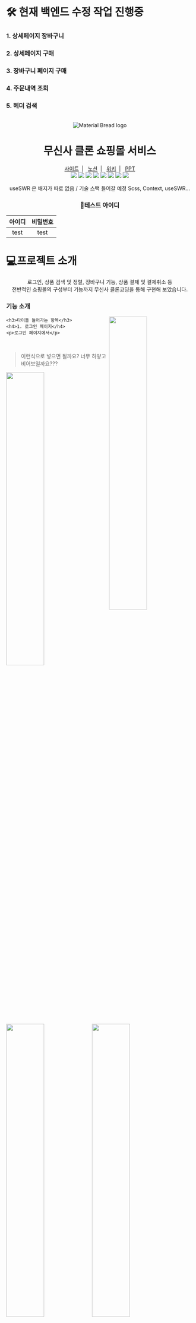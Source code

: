 <h1>🛠 현재 백엔드 수정 작업 진행중</h1>
<h3>1. 상세페이지 장바구니</h3>
<h3>2. 상세페이지 구매</h3>
<h3>3. 장바구니 페이지 구매</h3>
<h3>4. 주문내역 조회</h3>
<h3>5. 헤더 검색</h3>
    
    
    
<br />
<div align="center"><img src="https://user-images.githubusercontent.com/110218594/195773693-4b1828da-8903-4b07-9ba6-fcab1e240418.png" alt="Material Bread logo"></div>

<h1 align="center">무신사 클론 쇼핑몰 서비스</h1>
<div align="center">
    <a href="www.naver.com">사이트</a><span>&nbsp;&nbsp;|&nbsp;&nbsp;</span>
    <a href="www.naver.com">노션</a><span>&nbsp;&nbsp;|&nbsp;&nbsp;</span>
    <a href="www.naver.com">위키</a><span>&nbsp;&nbsp;|&nbsp;&nbsp;</span>
    <a href="www.naver.com">PPT</a>
</div>
<div align="center">
    <img src="https://img.shields.io/badge/React-61DAFB?style=for-the-badge&logo=React&logoColor=white"/>
    <img src="https://img.shields.io/badge/React Router-CA4245?style=for-the-badge&logo=React Router&logoColor=white"/>
    <img src="https://img.shields.io/badge/Visual Studio Code-007ACC?style=for-the-badge&logo=Visual Studio Code&logoColor=white"/>
    <img src="https://img.shields.io/badge/GitHub-181717?style=for-the-badge&logo=GitHub&logoColor=white"/>
    <img src="https://img.shields.io/badge/styled components-DB7093?style=for-the-badge&logo=styled-components&logoColor=white"/>   
    <img src="https://img.shields.io/badge/Axios-5A29E4?style=for-the-badge&logo=Axios&logoColor=white"/>   
    <img src="https://img.shields.io/badge/Node.js-339933?style=for-the-badge&logo=Node.js&logoColor=white"/>
    <img src="https://img.shields.io/badge/useContext-764ABC?style=for-the-badge&logoColor=white"/>
    <p>useSWR 은 배지가 따로 없음 / 
    기술 스택 들어갈 예정
    Scss, Context, useSWR...</p>
    
<h3>🧪테스트 아이디</h3>
    
| 아이디 | 비밀번호 |
|:-:|:-:|
| test | test |
    
    
</div>

# 💻프로젝트 소개

<div align="center">
    로그인, 상품 검색 및 정렬, 장바구니 기능, 상품 결제 및 결제취소 등<br>전반적인 쇼핑몰의 구성부터 기능까지 무신사 클론코딩을 통해 구현해 보았습니다.
</div>

### 기능 소개


<div hegith="255">
    <img  align="right" src="https://user-images.githubusercontent.com/101618759/196857707-e9135b20-7442-4fd0-b1cd-a5c02c41354c.jpg" width="45%">

    <h3>타이틀 들어가는 항목</h3>
    <h4>1. 로그인 페이지</h4>
    <p>로그인 페이지에서</p>
<div>
    
<br />
    
> 이런식으로 넣으면 될까요? 너무 하얗고 비어보일까요???

<div>
<img src="https://user-images.githubusercontent.com/101618759/196857707-e9135b20-7442-4fd0-b1cd-a5c02c41354c.jpg" width="45%">
<img src="https://user-images.githubusercontent.com/101618759/196099589-c248f757-07a2-47cc-955e-9a67d2234070.gif" width="45%">
<img src="https://user-images.githubusercontent.com/101618759/196857732-68345ad8-202f-4908-aec4-afe3024a6206.jpg" width="45%">
<img src="https://user-images.githubusercontent.com/101618759/196099589-c248f757-07a2-47cc-955e-9a67d2234070.gif" width="45%">
<img src="https://user-images.githubusercontent.com/101618759/196857763-4eacb521-b0af-48fa-801e-12d4283d9d10.jpg" width="45%"> 
<img src="https://user-images.githubusercontent.com/101618759/196099589-c248f757-07a2-47cc-955e-9a67d2234070.gif" width="45%">
</div>
    
> 로그인 페이지에서 소셜로그인, 유효성 검사, 아이디 비밀번호 찾기를 할 수 있어요

- 소셜로그인 이미지와 상세 설명
- 유효성 검사~ 이미지와 상세 설명~
- 비밀 번호 찾기~

> 회원가입 페이지에서 휴대폰 / 이메일 인증을 할 수 있어요

- 회원가입 페이지 이미지 / 기능 상세 설명~??

> 메인페이지에서 상품을 검색하고, 조건에 따라 필터링 / 정렬할 수 있어요

> 디테일 페이지에서 상품이미지를 확대하고 옵션을 선택 할 수 있어요

> 마이 페이지에서 주문 내역, 좋아요 상품, 장바구니 내역을 볼 수 있어요

> 레이아웃 컴포넌트
>
> - 헤더에서 상품 검색 기능과, 주문내역 / 장바구니 상품 알림 기능을 이용 할 수 있어요<br>
> - 사이드바에서 상품 카테고리를 선택 할 수 있어요<br>
> - 다이어로그에서 바로가기 / 스크롤 / 공유하기 기능을 사용할 수 있어요<br>
> - 푸터에 어쩌구저쩌구 기능이 있어요

# 👨‍👨‍👧‍👦 팀원 소개

<div align="center">
    
송민지 | 서경주 | 김우혁 | 이다노 
:---: | :---: | :---: | :---: 
<a href="www.naver.com"><img width="180" height="180" src="https://user-images.githubusercontent.com/110218594/195768697-95dead67-fe4f-42a2-be59-218602e70506.png" alt="Material Bread logo"></a> | <a href="www.naver.com"><img width="180" height="180" src="https://user-images.githubusercontent.com/110218594/195768697-95dead67-fe4f-42a2-be59-218602e70506.png" alt="Material Bread logo"></a> | <a href="www.naver.com"><img width="180" height="180" src="https://user-images.githubusercontent.com/110218594/195768697-95dead67-fe4f-42a2-be59-218602e70506.png" alt="Material Bread logo"></a> | <a href="www.naver.com"><img width="180" height="180" src="https://user-images.githubusercontent.com/110218594/195768697-95dead67-fe4f-42a2-be59-218602e70506.png" alt="Material Bread logo"></a> 
<a href="www.naver.com">GitHub</a> | <a href="www.naver.com">GitHub</a> | <a href="www.naver.com">GitHub</a> | <a href="www.naver.com">GitHub</a> 
FrontEnd | FrontEnd | FrontEnd | FrontEnd
 
</div>
<div align="center">
    
이민서 | 이준영
:---: | :---:
<a href="www.naver.com"><img width="180" height="180" src="https://user-images.githubusercontent.com/110218594/195768697-95dead67-fe4f-42a2-be59-218602e70506.png" alt="Material Bread logo"></a> | <a href="www.naver.com"><img width="180" height="180" src="https://user-images.githubusercontent.com/110218594/195768697-95dead67-fe4f-42a2-be59-218602e70506.png" alt="Material Bread logo"></a>
<a href="www.naver.com">git으로 이동하기</a> | 301 
BackEnd | BackEnd
 
</div>
　
 
# 🛠 기술적 도전

<details>
<summary>🛠 토글버튼 도저언</summary>
<div markdown="1">

안녕

</div>
</details>
